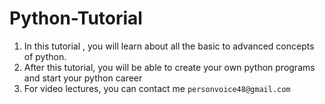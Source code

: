 # Python-Tutorial
1. In this tutorial , you will learn about all the basic to advanced concepts of python. 
2. After this tutorial, you will be able to create your own python programs and start your python career
3. For video lectures, you can contact me `personvoice48@gmail.com`
